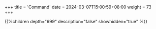 +++
title = 'Command'
date = 2024-03-07T15:00:59+08:00
weight = 73
+++

{{%children depth="999" description="false" showhidden="true" %}}


